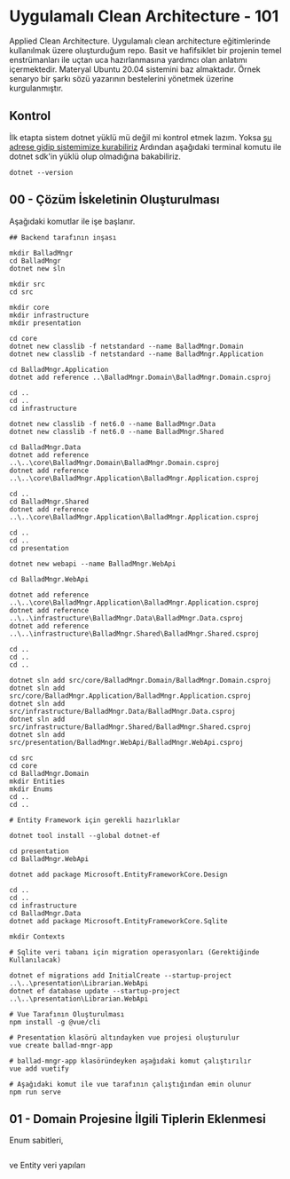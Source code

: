 # Uygulamalı Clean Architecture - 101

Applied Clean Architecture. Uygulamalı clean architecture eğitimlerinde kullanılmak üzere oluşturduğum repo. Basit ve hafifsiklet bir projenin temel enstrümanları ile uçtan uca hazırlanmasına yardımcı olan anlatımı içermektedir. Materyal Ubuntu 20.04 sistemini baz almaktadır. Örnek senaryo bir şarkı sözü yazarının bestelerini yönetmek üzerine kurgulanmıştır.

## Kontrol

İlk etapta sistem dotnet yüklü mü değil mi kontrol etmek lazım. Yoksa [şu adrese gidip sistemimize kurabiliriz](https://dotnet.microsoft.com/en-us/download) Ardından aşağıdaki terminal komutu ile dotnet sdk'in yüklü olup olmadığına bakabiliriz.

```shell
dotnet --version
```

## 00 - Çözüm İskeletinin Oluşturulması

Aşağıdaki komutlar ile işe başlanır.

```shell
## Backend tarafının inşası

mkdir BalladMngr
cd BalladMngr
dotnet new sln

mkdir src
cd src

mkdir core
mkdir infrastructure
mkdir presentation

cd core
dotnet new classlib -f netstandard --name BalladMngr.Domain
dotnet new classlib -f netstandard --name BalladMngr.Application

cd BalladMngr.Application
dotnet add reference ..\BalladMngr.Domain\BalladMngr.Domain.csproj

cd ..
cd ..
cd infrastructure

dotnet new classlib -f net6.0 --name BalladMngr.Data
dotnet new classlib -f net6.0 --name BalladMngr.Shared

cd BalladMngr.Data
dotnet add reference ..\..\core\BalladMngr.Domain\BalladMngr.Domain.csproj
dotnet add reference ..\..\core\BalladMngr.Application\BalladMngr.Application.csproj

cd ..
cd BalladMngr.Shared
dotnet add reference ..\..\core\BalladMngr.Application\BalladMngr.Application.csproj

cd ..
cd ..
cd presentation

dotnet new webapi --name BalladMngr.WebApi

cd BalladMngr.WebApi

dotnet add reference ..\..\core\BalladMngr.Application\BalladMngr.Application.csproj
dotnet add reference ..\..\infrastructure\BalladMngr.Data\BalladMngr.Data.csproj
dotnet add reference ..\..\infrastructure\BalladMngr.Shared\BalladMngr.Shared.csproj

cd ..
cd ..
cd ..

dotnet sln add src/core/BalladMngr.Domain/BalladMngr.Domain.csproj
dotnet sln add src/core/BalladMngr.Application/BalladMngr.Application.csproj
dotnet sln add src/infrastructure/BalladMngr.Data/BalladMngr.Data.csproj
dotnet sln add src/infrastructure/BalladMngr.Shared/BalladMngr.Shared.csproj
dotnet sln add src/presentation/BalladMngr.WebApi/BalladMngr.WebApi.csproj

cd src
cd core
cd BalladMngr.Domain
mkdir Entities
mkdir Enums
cd ..
cd ..

# Entity Framework için gerekli hazırlıklar

dotnet tool install --global dotnet-ef

cd presentation
cd BalladMngr.WebApi

dotnet add package Microsoft.EntityFrameworkCore.Design

cd ..
cd ..
cd infrastructure
cd BalladMngr.Data
dotnet add package Microsoft.EntityFrameworkCore.Sqlite

mkdir Contexts

# Sqlite veri tabanı için migration operasyonları (Gerektiğinde Kullanılacak)

dotnet ef migrations add InitialCreate --startup-project ..\..\presentation\Librarian.WebApi
dotnet ef database update --startup-project ..\..\presentation\Librarian.WebApi

# Vue Tarafının Oluşturulması
npm install -g @vue/cli

# Presentation klasörü altındayken vue projesi oluşturulur
vue create ballad-mngr-app

# ballad-mngr-app klasöründeyken aşağıdaki komut çalıştırılır
vue add vuetify

# Aşağıdaki komut ile vue tarafının çalıştığından emin olunur
npm run serve
```

## 01 - Domain Projesine İlgili Tiplerin Eklenmesi

Enum sabitleri,

```csharp

```

ve Entity veri yapıları

```csharp

```